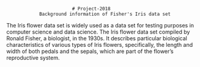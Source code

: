                             # Project-2018
                Background information of Fisher's Iris data set
The Iris flower data set is widely used as a data set for testing purposes in computer science and data science.
The Iris flower data set compiled by Ronald Fisher, a biologist, in the 1930s. It describes particular biological characteristics of various types of Iris flowers, specifically, the length and width of both pedals and the sepals, which are part of the flower’s reproductive system.

                
                
